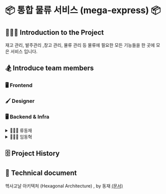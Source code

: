 # 📦 통합 물류 서비스 (mega-express) 📦

## 🧑🏻‍🏫 Introduction to the Project
재고 관리, 발주관리 ,창고 관리, 뮬류 관리 등 물류에 필요한 모든 기능들을 한 곳에 모은 서비스 입니다.

## 🏂 Introduce team members
### 🖥️ Frontend
### 🖌️ Designer
### 🖥️ Backend & Infra  
<details>
  <summary>🤷🏻‍♂️ 류동재</summary>  
  
  [Github](https://github.com/ryudongjae)
</details>
<details>
  <summary>🤷🏻‍♂️ 임동혁</summary>
  
  [Github](https://github.com/IMDongH)
</details>

## 🗄️ Project History


## 📜 Technical document

헥사고날 아키텍처 (Hexagonal Architecture) , by 동재 [(문서)](https://github.com/F3F-T/mega-express/blob/main/document/DevelopDocument/HexagonalArchitecture.md)

